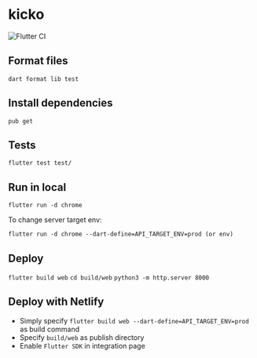 # kicko

![Flutter CI](https://github.com/keskinm/kicko/actions/workflows/flutter_ci.yml/badge.svg)


## Format files

`dart format lib test`

## Install dependencies 

`pub get`

## Tests 

`flutter test test/ `

## Run in local 

`flutter run -d chrome`

To change server target env:

`flutter run -d chrome --dart-define=API_TARGET_ENV=prod (or env)`

## Deploy

`flutter build web`
`cd build/web`
`python3 -m http.server 8000`

## Deploy with Netlify

- Simply specify `flutter build web --dart-define=API_TARGET_ENV=prod` as build command
- Specify `build/web` as publish directory
- Enable `Flutter SDK` in integration page
